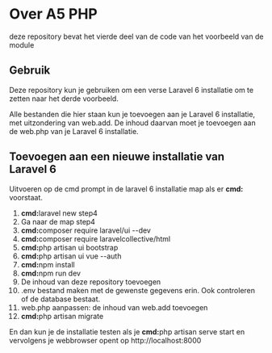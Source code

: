 # Over A5 PHP
<p>deze repository bevat het vierde deel van de code van het voorbeeld van de module</p>

## Gebruik
<p>Deze repository kun je gebruiken om een verse Laravel 6 installatie om te zetten naar het derde voorbeeld.</p>

<p>Alle bestanden die hier staan kun je toevoegen aan je Laravel 6 installatie, met uitzondering van web.add. De inhoud daarvan moet je toevoegen aan de web.php van je Laravel 6 installatie. </p>

## Toevoegen aan een nieuwe installatie van Laravel 6
<p>Uitvoeren op de cmd prompt in de laravel  6 installatie map als er <b>cmd:</b> voorstaat.

1. <b>cmd:</b>laravel new step4
2. Ga naar de map step4
3. <b>cmd:</b>composer require laravel/ui --dev
4. <b>cmd:</b>composer require laravelcollective/html
5. <b>cmd:</b>php artisan ui bootstrap
6. <b>cmd:</b>php artisan ui vue --auth
7. <b>cmd:</b>npm install
8. <b>cmd:</b>npm run dev
9. De inhoud van deze repository toevoegen
10. .env bestand maken met de gewenste gegevens erin. Ook controleren of de database bestaat.
11. web.php aanpassen: de inhoud van web.add toevoegen
12. <b>cmd:</b>php artisan migrate

En dan kun je de installatie testen als je
<b>cmd:</b>php artisan serve
start en vervolgens je webbrowser opent op http://localhost:8000
